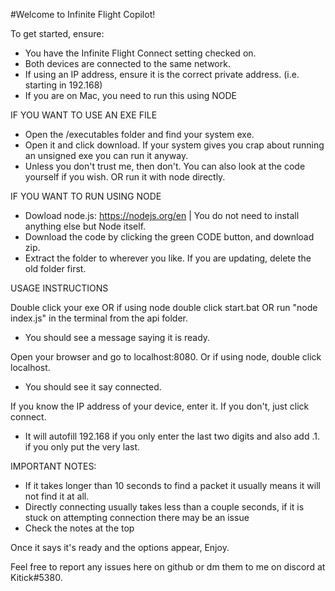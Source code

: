 #Welcome to Infinite Flight Copilot!

To get started, ensure:
- You have the Infinite Flight Connect setting checked on.
- Both devices are connected to the same network.
- If using an IP address, ensure it is the correct private address. (i.e. starting in 192.168)
- If you are on Mac, you need to run this using NODE

IF YOU WANT TO USE AN EXE FILE
- Open the /executables folder and find your system exe.
- Open it and click download. If your system gives you crap about running an unsigned exe you can run it anyway.
- Unless you don't trust me, then don't. You can also look at the code yourself if you wish. OR run it with node directly.

IF YOU WANT TO RUN USING NODE
- Dowload node.js: https://nodejs.org/en | You do not need to install anything else but Node itself.
- Download the code by clicking the green CODE button, and download zip.
- Extract the folder to wherever you like. If you are updating, delete the old folder first.

USAGE INSTRUCTIONS

Double click your exe OR if using node double click start.bat OR run "node index.js" in the terminal from the api folder.
- You should see a message saying it is ready.

Open your browser and go to localhost:8080. Or if using node, double click localhost.
- You should see it say connected.

If you know the IP address of your device, enter it. If you don't, just click connect.
- It will autofill 192.168 if you only enter the last two digits and also add .1. if you only put the very last.

IMPORTANT NOTES:
- If it takes longer than 10 seconds to find a packet it usually means it will not find it at all.
- Directly connecting usually takes less than a couple seconds, if it is stuck on attempting connection there may be an issue
- Check the notes at the top

Once it says it's ready and the options appear, Enjoy.

Feel free to report any issues here on github or dm them to me on discord at Kitick#5380.